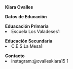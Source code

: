 <b>Kiara Ovalles</b>
</p>


<b>Datos de Educación</b>
</p>
<b> Eduacación Primaria</b>
<li>Escuela Los Valadeses1</li>
</p>
<b>Educación Secundaria</b>
<li>C.E.S.La Mesa1</li>
</p>
<b>Contacto</b>
<li>instagram:@ovalleskiara15 1</li>



